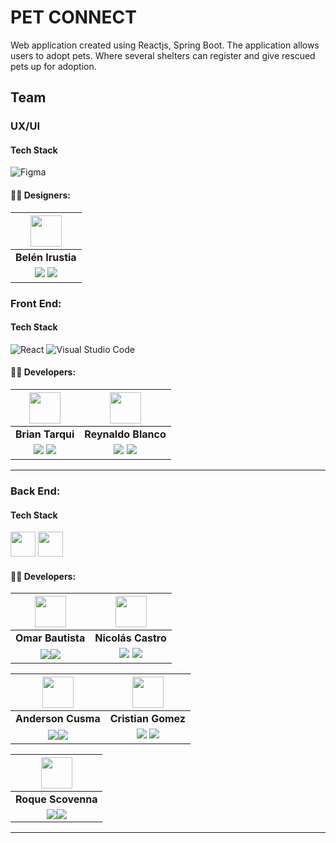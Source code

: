 # PET CONNECT
Web application created using Reactjs, Spring Boot. The application allows users to adopt pets. Where several shelters can register and give rescued pets up for adoption.
## Team

### UX/UI
#### Tech Stack

![Figma](https://img.shields.io/badge/Figma-00000?style=for-the-badge&logo=Figma&logoColor=black)
#### 🧑‍💻 Designers:

| <img src="https://media.licdn.com/dms/image/D5603AQEvqLLoVY3_zA/profile-displayphoto-shrink_200_200/0/1722544528488?e=1727913600&v=beta&t=3O98xA602GudQ0EfN2jgf_Gt45a0ZoUTap_45Qb74TI" width=50>| 
|:-:
| **Belén Irustia**
| <a href="https://www.behance.net/rosariobelen1"><img src="https://img.shields.io/badge/behance-%23121011.svg?&style=for-the-badge&logo=behance&logoColor=white"/></a> <a href="https://www.linkedin.com/in/rosariobelen"><img src="https://img.shields.io/badge/linkedin%20-%230077B5.svg?&style=for-the-badge&logo=linkedin&logoColor=white"/></a>

### Front End:

#### Tech Stack

![React](https://img.shields.io/badge/React-61dbfb?style=for-the-badge&logo=React&logoColor=black)
![Visual Studio Code](https://img.shields.io/badge/Visual_Studio_Code-22A7F2?style=for-the-badge&logo=Visual%20studio&logoColor=white)

#### 🧑‍💻 Developers:

| <img src="https://avatars.githubusercontent.com/u/74388902?v=4" width=50>| <img src="https://avatars.githubusercontent.com/u/21027317?v=4" width=50>|
|:-:|:-:|
| **Brian Tarqui**| **Reynaldo Blanco**|
| <a href="https://github.com/tarquibrian"><img src="https://img.shields.io/badge/github-%23121011.svg?&style=for-the-badge&logo=github&logoColor=white"/></a> <a href="https://www.linkedin.com/in/tarquibrian/"><img src="https://img.shields.io/badge/linkedin%20-%230077B5.svg?&style=for-the-badge&logo=linkedin&logoColor=white"/></a> | <a href="https://github.com/NanoBlanco"><img src="https://img.shields.io/badge/github-%23121011.svg?&style=for-the-badge&logo=github&logoColor=white"/></a> <a href="#"><img src="https://img.shields.io/badge/linkedin%20-%230077B5.svg?&style=for-the-badge&logo=linkedin&logoColor=white"/></a> |


<hr/>

### Back End:

#### Tech Stack

<div>
<img src="https://www.vectorlogo.zone/logos/java/java-icon.svg" width="40" height="40"/>
<img src="https://www.vectorlogo.zone/logos/springio/springio-icon.svg" width="40" height="40"/>
</div>


#### 🧑‍💻 Developers:
| <img src="https://media.licdn.com/dms/image/v2/D4E35AQHfl5TjUKI6zg/profile-framedphoto-shrink_200_200/profile-framedphoto-shrink_200_200/0/1678409033701?e=1725040800&v=beta&t=hGhMgqBS_otweFRC3UinmciRd33QoHhoG4_pkagzrTk" width=50>| <img src="https://media.licdn.com/dms/image/v2/D4D35AQEc4Wrl6cbwaw/profile-framedphoto-shrink_200_200/profile-framedphoto-shrink_200_200/0/1658326977878?e=1725040800&v=beta&t=7ICWqWjCuk6mzYGFyEk1OlQQAXDxxC6YlhrWAcrfz8s" width=50>|
|:-:|:-:|
| **Omar Bautista**| **Nicolás Castro**|
| <a href="https://github.com/CatLanguaga"><img src="https://img.shields.io/badge/github-%23121011.svg?&style=for-the-badge&logo=github&logoColor=white"/></a><a href="https://www.linkedin.com/in/omar-bautista-b3b66320b/"><img src="https://img.shields.io/badge/linkedin%20-%230077B5.svg?&style=for-the-badge&logo=linkedin&logoColor=white"/></a> | <a href="https://github.com/NicolasCastroPino"><img src="https://img.shields.io/badge/github-%23121011.svg?&style=for-the-badge&logo=github&logoColor=white"/></a> <a href="https://www.linkedin.com/in/nicolascastropino/"><img src="https://img.shields.io/badge/linkedin%20-%230077B5.svg?&style=for-the-badge&logo=linkedin&logoColor=white"/></a> |


| <img src="https://avatars.githubusercontent.com/u/30301847?v=4" width=50>| <img src="https://avatars.githubusercontent.com/u/134754887?v=4s" width=50>|
|:-:|:-:|
| **Anderson Cusma**| **Cristian Gomez**|
| <a href="https://github.com/anderson2093"><img src="https://img.shields.io/badge/github-%23121011.svg?&style=for-the-badge&logo=github&logoColor=white"/></a><a href="https://www.linkedin.com/in/anderson-cusma-vasquez/"><img src="https://img.shields.io/badge/linkedin%20-%230077B5.svg?&style=for-the-badge&logo=linkedin&logoColor=white"/></a> | <a href="https://github.com/Cristian-Maxi"><img src="https://img.shields.io/badge/github-%23121011.svg?&style=for-the-badge&logo=github&logoColor=white"/></a> <a href="https://www.linkedin.com/in/cristian-gomez-montenegro/"><img src="https://img.shields.io/badge/linkedin%20-%230077B5.svg?&style=for-the-badge&logo=linkedin&logoColor=white"/></a> |


| <img src="https://media.licdn.com/dms/image/D4D03AQH85mj_JH49VQ/profile-displayphoto-shrink_200_200/0/1686609386937?e=1727913600&v=beta&t=GouVjtOSRd9nycN7R3f-14qsUDQe4LhPw9hM0-RwTg8" width=50>| 
|:-:|
| **Roque Scovenna**|
| <a href="https://github.com/RoqueScv"><img src="https://img.shields.io/badge/github-%23121011.svg?&style=for-the-badge&logo=github&logoColor=white"/></a><a href="https://www.linkedin.com/in/roque-scovenna/"><img src="https://img.shields.io/badge/linkedin%20-%230077B5.svg?&style=for-the-badge&logo=linkedin&logoColor=white"/></a> 

<hr/>
